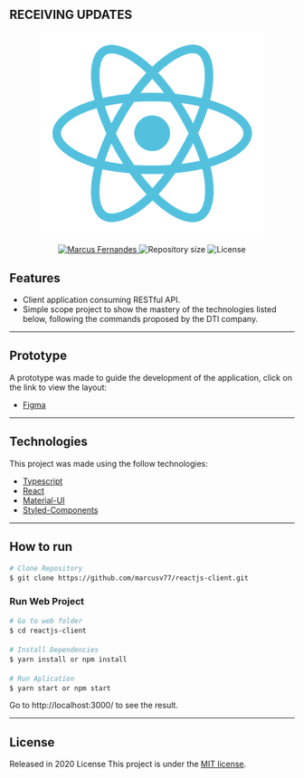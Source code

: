 ## RECEIVING UPDATES

<p align="center">
   <img src="./image/ReactJs.png" alt="ReactJs" width="400"/>
</p>

<p align="center">	
   <a href="https://www.linkedin.com/in/marcus-fernandes-f77/">
      <img alt="Marcus Fernandes" src="https://img.shields.io/badge/Marcus-61dafb?style=flat&logo=linkedin&labelColor=61dafb" />
   </a>
  <img alt="Repository size" src="https://img.shields.io/github/repo-size/marcusv77/reactjs-client?color=61dafb&label=Repo%20size">
  <img alt="License" src="https://img.shields.io/badge/license-MIT-61dafb">
</p>


## Features

* Client application consuming RESTful API.
* Simple scope project to show the mastery of the technologies listed below, following the commands proposed by the DTI company.

---

## Prototype

A prototype was made to guide the development of the application, click on the link to view the layout:

* [Figma](https://www.figma.com/file/uMKs0lXrVbmK06mprE0QuR/Crud-Clients?node-id=0%3A1)

---

## Technologies
This project was made using the follow technologies:

* [Typescript](https://www.typescriptlang.org/)      
* [React](https://reactjs.org/)      
* [Material-UI](https://material-ui.com/pt/)       
* [Styled-Components](https://styled-components.com/)      

---

## How to run
```bash
# Clone Repository
$ git clone https://github.com/marcusv77/reactjs-client.git
```
### Run Web Project

```bash
# Go to web folder
$ cd reactjs-client

# Install Dependencies
$ yarn install or npm install

# Run Aplication
$ yarn start or npm start
```
Go to http://localhost:3000/ to see the result.

---

## License

Released in 2020 License
This project is under the [MIT license](./LICENSE).
